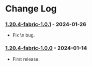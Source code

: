 # Change Log

### [1.20.4-fabric-1.0.1](https://github.com/KatatsumuriPan/BetterLineBreak/releases/tag/1.20.4-fabric-1.0.1) - 2024-01-26

- Fix \n bug.

### [1.20.4-fabric-1.0.0](https://github.com/KatatsumuriPan/BetterLineBreak/releases/tag/1.20.4-fabric-1.0.0) - 2024-01-14

- First release.
